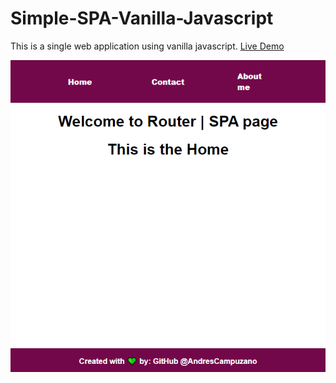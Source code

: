 # Simple-SPA-Vanilla-Javascript
This is a single web application using vanilla javascript. [Live Demo](https://andrescampuzano.github.io/Simple-SPA-Vanilla-Javascript/)

![preview](https://raw.githubusercontent.com/AndresCampuzano/Simple-SPA-Vanilla-Javascript/master/preview.png)
